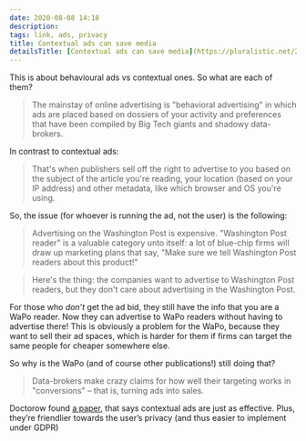 ```yaml
---
date: 2020-08-08 14:18
description:
tags: link, ads, privacy
title: Contextual ads can save media
detailsTitle: [Contextual ads can save media](https://pluralistic.net/2020/08/05/behavioral-v-contextual/#contextual-ads)
---
```


This is about behavioural ads vs contextual ones. So what are each of them?

> The mainstay of online advertising is "behavioral advertising" in which ads are placed based on dossiers of your activity and preferences that have been compiled by Big Tech giants and shadowy data-brokers.

In contrast to contextual ads:

> That's when publishers sell off the right to advertise to you based on the subject of the article you're reading, your location (based on your IP address) and other metadata, like which browser and OS you're using.

So, the issue (for whoever is running the ad, not the user) is the following: 

> Advertising on the Washington Post is expensive. "Washington Post reader" is a valuable category unto itself: a lot of blue-chip firms will draw up marketing plans that say, "Make sure we tell Washington Post readers about this product!"

> Here's the thing: the companies want to advertise to Washington Post readers, but they don't care about advertising in the Washington Post.

For those who *don’t* get the ad bid, they still have the info that you are a WaPo reader. Now they can advertise to WaPo readers without having to advertise there! This is obviously a problem for the WaPo, because they want to sell their ad spaces, which is harder for them if firms can target the same people for cheaper somewhere else.

So why is the WaPo (and of course other publications!) still doing that? 

> Data-brokers make crazy claims for how well their targeting works in "conversions" – that is, turning ads into sales.

Doctorow found [a paper](https://weis2019.econinfosec.org/wp-content/uploads/sites/6/2019/05/WEIS_2019_paper_38.pdf), that says contextual ads are just as effective. Plus, they’re friendlier towards the user’s privacy (and thus easier to implement under GDPR)